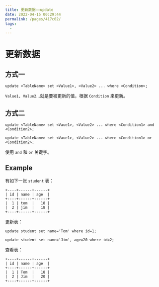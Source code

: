 ```yaml
---
title: 更新数据——update
date: 2022-04-15 00:29:44
permalink: /pages/417c02/
tags:
  - 
---
```

# 更新数据

## 方式一

```mysql
update <TableName> set <Value1>, <Value2> ... where <Condition>; 
```

`Value1`、`Value2`...就是要被更新的值，根据 `Condition` 来更新。

## 方式二

```mysql
update <TableName> set <Vaue1>, <Value2> ... where <Condition1> and <Condition2>;
```

```mysql
update <TableName> set <Vaue1>, <Value2> ... where <Condition1> or <Condition2>;
```

使用 `and` 和 `or` 关键字。

## Example

有如下一张 `student` 表：

```mysql
+----+------+------+
| id | name | age  |
+----+------+------+
|  1 | tom  |   18 |
|  2 | jim  |   18 |
+----+------+------+
```

更新表：

```mysql
update student set name='Tom' where id=1;
```

```mysql
update student set name='Jim', age=20 where id=2;
```

查看表：

```mysql
+----+------+------+
| id | name | age  |
+----+------+------+
|  1 | Tom  |   18 |
|  2 | Jim  |   20 |
+----+------+------+
```

